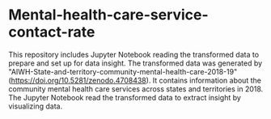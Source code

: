 # Mental-health-care-service-contact-rate


This repository includes Jupyter Notebook reading the transformed data to prepare and set up for data insight.
The transformed data was generated by "AIWH-State-and-territory-community-mental-health-care-2018-19" (https://doi.org/10.5281/zenodo.4708438). It contains information about the community mental health care services across states and territories in 2018.
The Jupyter Notebook read the transformed data to extract insight by visualizing data.
